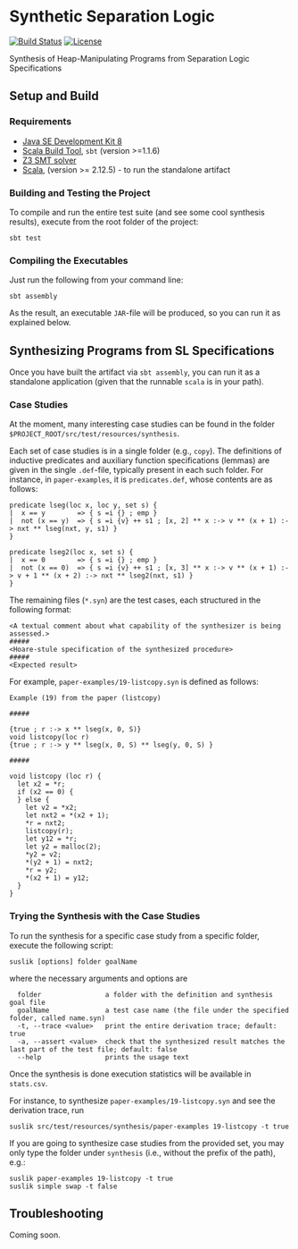 # Synthetic Separation Logic

[![Build Status](https://travis-ci.org/TyGuS/synsl.svg?branch=master)](https://travis-ci.org/TyGuS/synsl)
[![License](https://img.shields.io/badge/License-BSD%202--Clause-orange.svg)](https://raw.githubusercontent.com/TyGuS/synsl/master/LICENSE)

Synthesis of Heap-Manipulating Programs from Separation Logic Specifications

## Setup and Build

### Requirements 

* [Java SE Development Kit 8](http://www.oracle.com/technetwork/java/javase/downloads/jdk8-downloads-2133151.html)
* [Scala Build Tool](https://www.scala-sbt.org/), `sbt` (version >=1.1.6)
* [Z3 SMT solver](https://github.com/Z3Prover/z3)
* [Scala](https://www.scala-lang.org/download/), (version >= 2.12.5) - to run the standalone artifact

### Building and Testing the Project

To compile and run the entire test suite (and see some cool synthesis results), execute from the root folder of the project:

```
sbt test
```

### Compiling the Executables

Just run the following from your command line: 

```
sbt assembly
```

As the result, an executable `JAR`-file will be produced, so you can run it as explained below.

## Synthesizing Programs from SL Specifications

Once you have built the artifact via `sbt assembly`, you can run 
it as a standalone application (given that the runnable `scala` is in your path).

### Case Studies

At the moment, many interesting case studies can be found in the folder
`$PROJECT_ROOT/src/test/resources/synthesis`.

Each set of case studies is in a single folder (e.g., `copy`). The definitions
of inductive predicates and auxiliary function specifications (lemmas) are given
in the single `.def`-file, typically present in each such folder. For instance,
in `paper-examples`, it is `predicates.def`, whose contents are as follows:

```
predicate lseg(loc x, loc y, set s) {
|  x == y        => { s =i {} ; emp }
|  not (x == y)  => { s =i {v} ++ s1 ; [x, 2] ** x :-> v ** (x + 1) :-> nxt ** lseg(nxt, y, s1) }
}

predicate lseg2(loc x, set s) {
|  x == 0        => { s =i {} ; emp }
|  not (x == 0)  => { s =i {v} ++ s1 ; [x, 3] ** x :-> v ** (x + 1) :-> v + 1 ** (x + 2) :-> nxt ** lseg2(nxt, s1) }
}
```

The remaining files (`*.syn`) are the test cases, each
structured in the following format:

```
<A textual comment about what capability of the synthesizer is being assessed.>
#####
<Hoare-stule specification of the synthesized procedure>
#####
<Expected result>
```

For example, `paper-examples/19-listcopy.syn` is defined as follows:

```
Example (19) from the paper (listcopy)

#####

{true ; r :-> x ** lseg(x, 0, S)}
void listcopy(loc r)
{true ; r :-> y ** lseg(x, 0, S) ** lseg(y, 0, S) }

#####

void listcopy (loc r) {
  let x2 = *r;
  if (x2 == 0) {
  } else {
    let v2 = *x2;
    let nxt2 = *(x2 + 1);
    *r = nxt2;
    listcopy(r);
    let y12 = *r;
    let y2 = malloc(2);
    *y2 = v2;
    *(y2 + 1) = nxt2;
    *r = y2;
    *(x2 + 1) = y12;
  }
}
```

### Trying the Synthesis with the Case Studies

To run the synthesis for a specific case study from a specific folder,
execute the following script:

```
suslik [options] folder goalName
```
where the necessary arguments and options are

```
  folder                a folder with the definition and synthesis goal file
  goalName              a test case name (the file under the specified folder, called name.syn)
  -t, --trace <value>   print the entire derivation trace; default: true
  -a, --assert <value>  check that the synthesized result matches the last part of the test file; default: false
  --help                prints the usage text
```

Once the synthesis is done execution statistics will be available in `stats.csv`.

For instance, to synthesize `paper-examples/19-listcopy.syn` and see the derivation trace, run

```
suslik src/test/resources/synthesis/paper-examples 19-listcopy -t true
```

If you are going to synthesize case studies from the provided set, you may only type the folder under 
`synthesis` (i.e., without the prefix of the path), e.g.:

```
suslik paper-examples 19-listcopy -t true
suslik simple swap -t false
```
 
## Troubleshooting

Coming soon.
